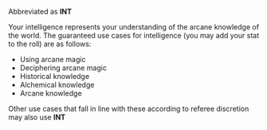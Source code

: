Abbreviated as **INT**

Your intelligence represents your understanding of the arcane knowledge of the world.
The guaranteed use cases for intelligence (you may add your stat to the roll) are as follows:

- Using arcane magic
- Deciphering arcane magic
- Historical knowledge
- Alchemical knowledge
- Arcane knowledge

Other use cases that fall in line with these according to referee discretion may also use **INT**